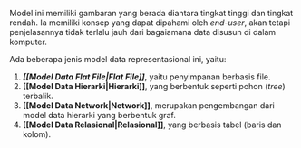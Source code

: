 Model ini memiliki gambaran yang berada diantara tingkat tinggi dan tingkat rendah. Ia memiliki konsep yang dapat dipahami oleh *end-user*, akan tetapi penjelasannya tidak terlalu jauh dari bagaiamana data disusun di dalam komputer.

Ada beberapa jenis model data representasional ini, yaitu:
1. ***[[Model Data Flat File|Flat File]]***, yaitu penyimpanan berbasis file.
2. **[[Model Data Hierarki|Hierarki]]**, yang berbentuk seperti pohon (*tree*) terbalik.
3. **[[Model Data Network|Network]]**, merupakan pengembangan dari model data hierarki yang berbentuk graf.
4. **[[Model Data Relasional|Relasional]]**, yang berbasis tabel (baris dan kolom).